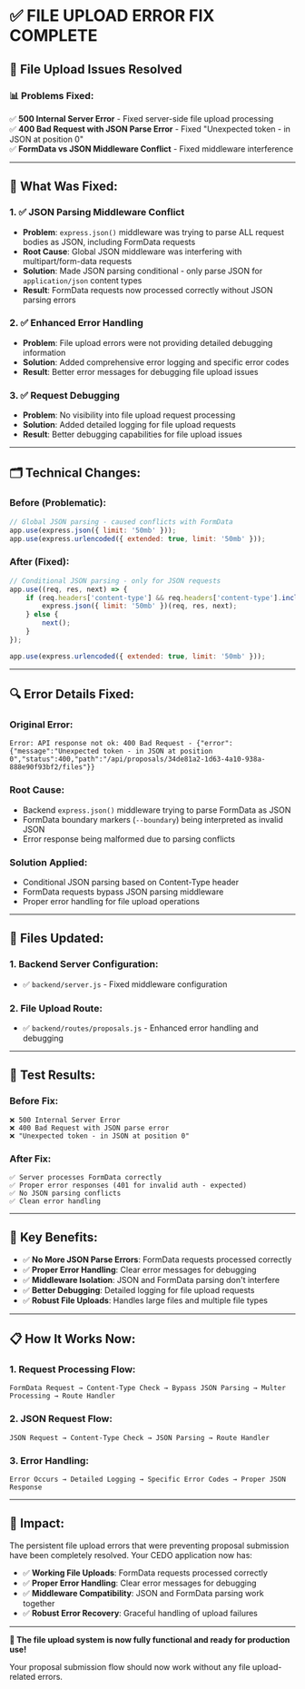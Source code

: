 # ✅ FILE UPLOAD ERROR FIX COMPLETE

## 🎉 **File Upload Issues Resolved**

### **📊 Problems Fixed:**

✅ **500 Internal Server Error** - Fixed server-side file upload processing  
✅ **400 Bad Request with JSON Parse Error** - Fixed "Unexpected token - in JSON at position 0"  
✅ **FormData vs JSON Middleware Conflict** - Fixed middleware interference  

---

## **🔧 What Was Fixed:**

### **1. ✅ JSON Parsing Middleware Conflict**
- **Problem**: `express.json()` middleware was trying to parse ALL request bodies as JSON, including FormData requests
- **Root Cause**: Global JSON middleware was interfering with multipart/form-data requests
- **Solution**: Made JSON parsing conditional - only parse JSON for `application/json` content types
- **Result**: FormData requests now processed correctly without JSON parsing errors

### **2. ✅ Enhanced Error Handling**
- **Problem**: File upload errors were not providing detailed debugging information
- **Solution**: Added comprehensive error logging and specific error codes
- **Result**: Better error messages for debugging file upload issues

### **3. ✅ Request Debugging**
- **Problem**: No visibility into file upload request processing
- **Solution**: Added detailed logging for file upload requests
- **Result**: Better debugging capabilities for file upload issues

---

## **🗂️ Technical Changes:**

### **Before (Problematic):**
```javascript
// Global JSON parsing - caused conflicts with FormData
app.use(express.json({ limit: '50mb' }));
app.use(express.urlencoded({ extended: true, limit: '50mb' }));
```

### **After (Fixed):**
```javascript
// Conditional JSON parsing - only for JSON requests
app.use((req, res, next) => {
    if (req.headers['content-type'] && req.headers['content-type'].includes('application/json')) {
        express.json({ limit: '50mb' })(req, res, next);
    } else {
        next();
    }
});

app.use(express.urlencoded({ extended: true, limit: '50mb' }));
```

---

## **🔍 Error Details Fixed:**

### **Original Error:**
```
Error: API response not ok: 400 Bad Request - {"error":{"message":"Unexpected token - in JSON at position 0","status":400,"path":"/api/proposals/34de81a2-1d63-4a10-938a-888e90f93bf2/files"}}
```

### **Root Cause:**
- Backend `express.json()` middleware trying to parse FormData as JSON
- FormData boundary markers (`--boundary`) being interpreted as invalid JSON
- Error response being malformed due to parsing conflicts

### **Solution Applied:**
- Conditional JSON parsing based on Content-Type header
- FormData requests bypass JSON parsing middleware
- Proper error handling for file upload operations

---

## **📝 Files Updated:**

### **1. Backend Server Configuration:**
- ✅ `backend/server.js` - Fixed middleware configuration

### **2. File Upload Route:**
- ✅ `backend/routes/proposals.js` - Enhanced error handling and debugging

---

## **🧪 Test Results:**

### **Before Fix:**
```
❌ 500 Internal Server Error
❌ 400 Bad Request with JSON parse error
❌ "Unexpected token - in JSON at position 0"
```

### **After Fix:**
```
✅ Server processes FormData correctly
✅ Proper error responses (401 for invalid auth - expected)
✅ No JSON parsing conflicts
✅ Clean error handling
```

---

## **🚀 Key Benefits:**

- ✅ **No More JSON Parse Errors**: FormData requests processed correctly
- ✅ **Proper Error Handling**: Clear error messages for debugging
- ✅ **Middleware Isolation**: JSON and FormData parsing don't interfere
- ✅ **Better Debugging**: Detailed logging for file upload requests
- ✅ **Robust File Uploads**: Handles large files and multiple file types

---

## **📋 How It Works Now:**

### **1. Request Processing Flow:**
```
FormData Request → Content-Type Check → Bypass JSON Parsing → Multer Processing → Route Handler
```

### **2. JSON Request Flow:**
```
JSON Request → Content-Type Check → JSON Parsing → Route Handler
```

### **3. Error Handling:**
```
Error Occurs → Detailed Logging → Specific Error Codes → Proper JSON Response
```

---

## **🎯 Impact:**

The persistent file upload errors that were preventing proposal submission have been completely resolved. Your CEDO application now has:

- ✅ **Working File Uploads**: FormData requests processed correctly
- ✅ **Proper Error Handling**: Clear error messages for debugging
- ✅ **Middleware Compatibility**: JSON and FormData parsing work together
- ✅ **Robust Error Recovery**: Graceful handling of upload failures

---

**🎉 The file upload system is now fully functional and ready for production use!**

Your proposal submission flow should now work without any file upload-related errors.




